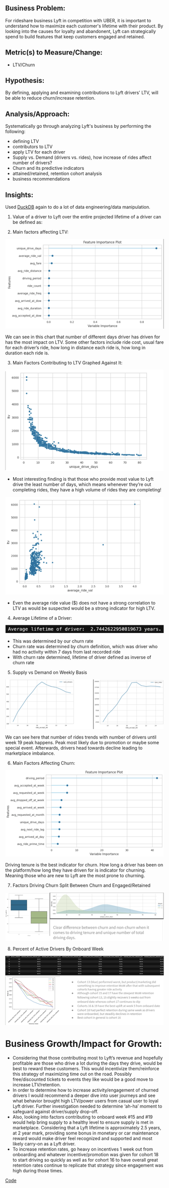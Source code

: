 ## Business Problem:

For rideshare business Lyft in competition with UBER, it is important to understand how to maximize each customer's lifetime with their product. By looking into the causes for loyalty and abandonent, Lyft can strategically spend to build features that keep customers engaged and retained. 

## Metric(s) to Measure/Change:

* LTV/Churn

## Hypothesis:

By defining, applying and examining contributions to Lyft drivers' LTV, will be able to reduce churn/increase retention.

## Analysis/Approach:

Systematically go through analyzing Lyft's business by performing the following:

- defining LTV
- contributors to LTV
- apply LTV for each driver
- Supply vs. Demand (drivers vs. rides), how increase of rides affect number of drivers?
- Churn and its predictive indicators
- attained/retained, retention cohort analysis
- business recommendations

## Insights:

Used [DuckDB](https://duckdb.org/) again to do a lot of data engineering/data manipulation.

1. Value of a driver to Lyft over the entire projected lifetime of a driver can be defined as:


2. Main factors affecting LTV:

![ltv_features](ltv_features.png)

We can see in this chart that number of different days driver has driven for has the most impact on LTV. Some other factors include ride cost, usual fare for each driver’s ride, how long in distance each ride is, how long in duration each ride is. 

3. Main Factors Contributing to LTV Graphed Against It:

![unique_drive_days](unique_drive_days.png)

* Most interesting finding is that those who provide most value to Lyft drive the least number of days, which means whenever they’re out completing rides, they have a high volume of rides they are completing!

![ride_price](ride_price.png)

* Even the average ride value ($) does not have a strong correlation to LTV as would be suspected would be a strong indicator for high LTV.

4. Average Lifetime of a Driver:

![avg_ltv](avg_ltv.png)

* This was determined by our churn rate
* Churn rate was determined by churn definition, which was driver who had no activity within 7 days from last recorded ride
* With churn rate determined, lifetime of driver defined as inverse of churn rate

5. Supply vs Demand on Weekly Basis

![demand_supply](demand_supply.png)

We can see here that number of rides trends with number of drivers until week 19 peak happens. Peak most likely due to promotion or maybe some special event. Afterwards, drivers head towards decline leading to marketplace imbalance.

6. Main Factors Affecting Churn:

![churn_features](churn_features.png)

Driving tenure is the best indicator for churn. How long a driver has been on the platform/how long they have driven for is indicator for churning. Meaning those who are new to Lyft are the most prone to churning.

7. Factors Driving Churn Split Between Churn and Engaged/Retained

![churn_diff](churn_non_churn_diff.png)

8. Percent of Active Drivers By Onboard Week

![retention_by_cohort](retention_by_cohort.png)

# Business Growth/Impact for Growth:

* Considering that those contributing most to Lyft’s revenue and hopefully profitable are those who drive a lot during the days they drive, would be best to reward these customers. This would incentivize them/reinforce this strategy of maximizing time out on the road. Possibly free/discounted tickets to events they like would be a good move to increase LTV/retention.
* In order to determine how to increase activity/engagement of churned drivers I would recommend a deeper dive into user journeys and see what behavior brought high LTV/power users from casual user to loyal Lyft driver. Further investigation needed to determine ‘ah-ha’ moment to safeguard against driver/supply drop-off.
* Also, looking into factors contributing to onboard week #15 and #19 would help bring supply to a healthy level to ensure supply is met in marketplace.
Considering that a Lyft lifetime is approximately 2.5 years, at 2 year mark, providing some bonus in monetary or car maintenance reward would make driver feel recognized and supported and most likely carry-on as a Lyft driver.
* To increase retention rates, go heavy on incentives 1 week out from onboarding and whatever incentive/promotion was given for cohort 18 to start driving so quickly as well as for cohort 16 to have overall great retention rates continue to replicate that strategy  since engagement was high during those times.

[Code](https://www.kaggle.com/mindyng/lyft-ba-assignment)
